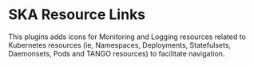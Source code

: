 # SKA Resource Links

This plugins adds icons for Monitoring and Logging resources related to Kubernetes resources (ie, Namespaces, Deployments, Statefulsets, Daemonsets, Pods and TANGO resources) to facilitate navigation.